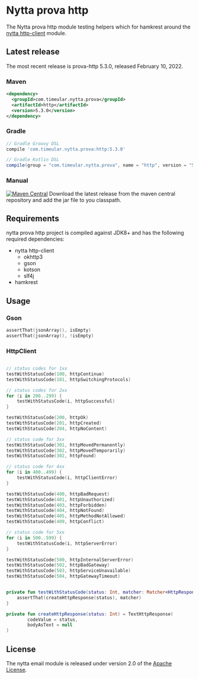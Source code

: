 # Nytta prova http

The Nytta prova http module testing helpers which for hamkrest around the [nytta http-client](https://github.com/Timeular/nytta/tree/master/http-client) module.

## Latest release

The most recent release is prova-http 5.3.0, released February 10, 2022.

### Maven

```xml
<dependency>
  <groupId>com.timeular.nytta.prova</groupId>
  <artifactId>http</artifactId>
  <version>5.3.0</version>
</dependency>
```

### Gradle

```gradle
// Gradle Groovy DSL
compile 'com.timeular.nytta.prova:http:5.3.0'

// Gradle Kotlin DSL
compile(group = "com.timeular.nytta.prova", name = "http", version = "5.3.0")
```

### Manual

[![Maven Central](https://maven-badges.herokuapp.com/maven-central/com.timeular.nytta.prova/http/badge.svg)](https://maven-badges.herokuapp.com/maven-central/com.timeular.nytta.prova/http/badge.svg)
Download the latest release from the maven central repository and add the jar file to you classpath.

## Requirements

nytta prova http project is compiled against JDK8+ and has the following required dependencies:

- nytta http-client
  - okhttp3
  - gson
  - kotson
  - slf4j
- hamkrest

## Usage

### Gson

```kotlin
assertThat(jsonArray(), isEmpty)
assertThat(jsonArray(), !isEmpty)
```

### HttpClient

```kotlin

// status codes for 1xx
testWithStatusCode(100, httpContinue)
testWithStatusCode(101, httpSwitchingProtocols)

// status codes for 2xx
for (i in 200..299) {
    testWithStatusCode(i, httpSuccessful)
}

testWithStatusCode(200, httpOk)
testWithStatusCode(201, httpCreated)
testWithStatusCode(204, httpNoContent)

// status code for 3xx
testWithStatusCode(301, httpMovedPermanently)
testWithStatusCode(302, httpMovedTemporarily)
testWithStatusCode(302, httpFound)

// status code for 4xx
for (i in 400..499) {
    testWithStatusCode(i, httpClientError)
}

testWithStatusCode(400, httpBadRequest)
testWithStatusCode(401, httpUnauthorized)
testWithStatusCode(403, httpForbidden)
testWithStatusCode(404, httpNotFound)
testWithStatusCode(405, httpMethodNotAllowed)
testWithStatusCode(409, httpConflict)

// status code for 5xx
for (i in 500..599) {
    testWithStatusCode(i, httpServerError)
}

testWithStatusCode(500, httpInternalServerError)
testWithStatusCode(502, httpBadGateway)
testWithStatusCode(503, httpServiceUnavailable)
testWithStatusCode(504, httpGatewayTimeout)


private fun testWithStatusCode(status: Int, matcher: Matcher<HttpResponse<*>>) {
    assertThat(createHttpResponse(status), matcher)
}

private fun createHttpResponse(status: Int) = TextHttpResponse(
        codeValue = status,
        bodyAsText = null
)
```

## License

The nytta email module is released under version 2.0 of the [Apache License][].

[apache license]: http://www.apache.org/licenses/LICENSE-2.0
